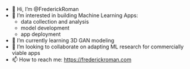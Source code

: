 - 👋 Hi, I’m @FrederickRoman
- 👀 I’m interested in building Machine Learning Apps:
  - data collection and analysis
  - model development
  - app deployment
- 🌱 I’m currently learning 3D GAN modeling
- 💞️ I’m looking to collaborate on adapting ML research for commercially viable apps
- 📫 How to reach me: https://frederickroman.com

<!---
FrederickRoman/FrederickRoman is a ✨ special ✨ repository because its `README.md` (this file) appears on your GitHub profile.
You can click the Preview link to take a look at your changes.
--->
